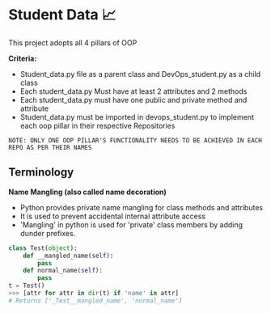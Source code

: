# Student Data :chart_with_upwards_trend:

This project adopts all 4 pillars of OOP 

**Criteria:**

* Student_data.py file as a parent class and DevOps_student.py as a child class
* Each student_data.py Must have at least 2 attributes and 2 methods
* Each student_data.py must have one public and private method and attribute
* Student_data.py must be imported in devops_student.py to implement each oop pillar in their respective Repositories

`NOTE: ONLY ONE OOP PILLAR'S FUNCTIONALITY NEEDS TO BE ACHIEVED IN EACH REPO AS PER THEIR NAMES`

## Terminology 

**Name Mangling (also called name decoration)**
- Python provides private name mangling for class methods and attributes 
- It is used to prevent accidental internal attribute access
- 'Mangling' in python is used for 'private' class members by adding dunder prefixes.

```python
class Test(object):
    def __mangled_name(self):
        pass
    def normal_name(self):
        pass
t = Test()
>>> [attr for attr in dir(t) if 'name' in attr]
# Returns ['_Test__mangled_name', 'normal_name']          
```
